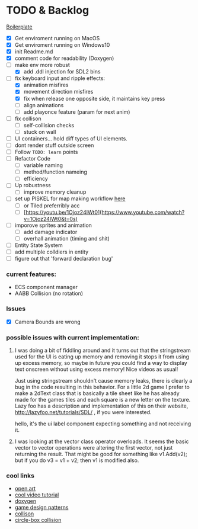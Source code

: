 # TODO & Backlog

[Boilerplate](https://github.com/JodyAndrews/SDL2_Basic_Setup.git)

- [x] Get enviroment running on MacOS
- [x] Get enviroment running on Windows10
- [x] init Readme.md
- [x] comment code for readability (Doxygen)
- [ ] make env more robust
	- [x] add .ddl injection for SDL2 bins
- [ ] fix keyboard input and ripple effects:
	- [x] animation misfires
	- [x] movement direction misfires
	- [x] fix when release one opposite side, it maintains key press
	- [ ] align animations
	- [ ] add playonce feature (param for next anim)
- [ ] fix collison
	- [ ] self-collision checks
	- [ ] stuck on wall
- [ ] UI containers... hold diff types of UI elements.
- [ ] dont render stuff outside screen
- [ ] Follow `TODO: learn`  points 
- [ ] Refactor Code
	- [ ] variable naming
	- [ ] method/function nameing
	- [ ] efficiency
- [ ] Up robustness
	- [ ] improve memory cleanup
- [ ] set up PISKEL for map making workflow [here](https://www.piskelapp.com)
	- [ ] or Tiled preferribly acc
	- [ ] [https://youtu.be/1Ojoz24IWt0](https://www.youtube.com/watch?v=1Ojoz24IWt0&t=0s)
- [ ] imporove sprites and animation
	- [ ] add damage indicator
	- [ ] overhall animation (timing and shit)
- [ ] Entity State System
- [ ] add multiple colldiers in entity
- [ ] figure out that 'forward declaration bug'

### current features:
- ECS component manager
- AABB Collision (no rotation)

### Issues
- [x] Camera Bounds are wrong

### possible issues with current implementation:
1. I was doing a bit of fiddling around and it turns out that the stringstream used for the UI is eating up memory and removing it stops it from using up excess memory, so maybe in future you could find a way to display text onscreen without using excess memory! Nice videos as usual!
   
   Just using stringstream shouldn't cause memory leaks, there is clearly a bug in the code resulting in this behavior. For a little 2d game I prefer to make a 2dText class that is basically a tile sheet like he has already made for the games tiles and each square is a new letter on the texture. Lazy foo has a description and implementation of this on their website, http://lazyfoo.net/tutorials/SDL/ , if you were interested.
   
   hello, it's the ui label component expecting something and not receiving it.

2. I was looking at the vector class operator overloads. It seems the basic vector to vector operations were altering the first vector, not just returning the result. That might be good for something like v1.Add(v2); but if you do v3 = v1 + v2; then v1 is modified also.

### cool links
- [open art](https://opengameart.org/users/calciumtrice)
- [cool video tutorial](https://www.youtube.com/playlist?list=PLhfAbcv9cehhkG7ZQK0nfIGJC_C-wSLrx)
- [doxygen](https://jothepro.github.io/doxygen-awesome-css/)
- [game design patterns](https://gameprogrammingpatterns.com/contents.html)
- [collison](https://developer.mozilla.org/en-US/docs/Games/Techniques/2D_collision_detection)
- [circle-box collision](https://stackoverflow.com/questions/401847/circle-rectangle-collision-detection-intersection#:~:text=There%20are%20only%20two%20cases,a%20point%20in%20the%20circle.)






